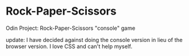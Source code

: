 # Rock-Paper-Scissors
Odin Project:  Rock-Paper-Scissors "console" game

update: 
I have decided against doing the console version in lieu of the browser version.
I love CSS and can't help myself. 
